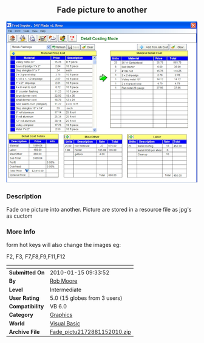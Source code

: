 ﻿<div align="center">

## Fade picture to another

<img src="PIC2010115143769894.jpg">
</div>

### Description

Fade one picture into another. Picture are stored in a resource file as jpg's as cuctom
 
### More Info
 
form hot keys will also change the images eg:

F2, F3, F7,F8,F9,F11,F12


<span>             |<span>
---                |---
**Submitted On**   |2010-01-15 09:33:52
**By**             |[Rob Moore](https://github.com/Planet-Source-Code/PSCIndex/blob/master/ByAuthor/rob-moore.md)
**Level**          |Intermediate
**User Rating**    |5.0 (15 globes from 3 users)
**Compatibility**  |VB 6\.0
**Category**       |[Graphics](https://github.com/Planet-Source-Code/PSCIndex/blob/master/ByCategory/graphics__1-46.md)
**World**          |[Visual Basic](https://github.com/Planet-Source-Code/PSCIndex/blob/master/ByWorld/visual-basic.md)
**Archive File**   |[Fade\_pictu2172881152010\.zip](https://github.com/Planet-Source-Code/rob-moore-fade-picture-to-another__1-72841/archive/master.zip)









